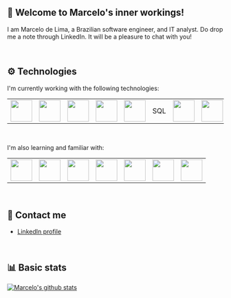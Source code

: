 <link rel="stylesheet" href="https://cdn.jsdelivr.net/gh/devicons/devicon@v2.15.1/devicon.min.css">

## :wave: Welcome to Marcelo's inner workings!

<p>I am Marcelo de Lima, a Brazilian software engineer, and IT analyst. Do drop me a note through LinkedIn. It will be a pleasure to chat with you!</p>
<br>

## :gear: Technologies

<p>I'm currently working with the following technologies:</p>
<table>
  <tr>
    <td><img src="https://cdn.jsdelivr.net/gh/devicons/devicon/icons/python/python-original-wordmark.svg" width="50px" height="50px" /></td>
    <td><img src="https://cdn.jsdelivr.net/gh/devicons/devicon/icons/javascript/javascript-original.svg" width="50px" height="50px" /></td>
    <td><img src="https://cdn.jsdelivr.net/gh/devicons/devicon/icons/html5/html5-plain-wordmark.svg" width="50px" height="50px" /></td>
    <td><img src="https://cdn.jsdelivr.net/gh/devicons/devicon/icons/css3/css3-plain-wordmark.svg" width="50px" height="50px" /></td>
    <td><img src="https://cdn.jsdelivr.net/gh/devicons/devicon/icons/vscode/vscode-original-wordmark.svg" width="50px" height="50px" /></td>
    <td>SQL</td>
    <td><img src="https://cdn.jsdelivr.net/gh/devicons/devicon/icons/mysql/mysql-original-wordmark.svg" width="50px" height="50px" /></td>
    <td><img src="https://cdn.jsdelivr.net/gh/devicons/devicon/icons/git/git-plain-wordmark.svg" width="50px" height="50px" /></td>
    <td><img src="https://cdn.jsdelivr.net/gh/devicons/devicon/icons/windows8/windows8-original.svg" width="50px" height="50px"/></td>
    <td><img src="https://upload.wikimedia.org/wikipedia/commons/f/ff/Vectorized_Apple_gray_logo.svg" width="50px" height="50px"/></td>
  </tr>
</table>
<br>

<p>I'm also learning and familiar with:</p>
<table>
  <tr>
    <td><img src="https://cdn.jsdelivr.net/gh/devicons/devicon/icons/c/c-original.svg" width="50px" height="50px" /></td>
    <td><img src="https://cdn.jsdelivr.net/gh/devicons/devicon/icons/java/java-original-wordmark.svg" width="50px" height="50px" /></td>
    <td><img src="https://cdn.jsdelivr.net/gh/devicons/devicon/icons/php/php-original.svg" width="50px" height="50px" /></td>
    <td><img src="https://cdn.jsdelivr.net/gh/devicons/devicon/icons/typescript/typescript-original.svg" width="50px" height="50px"/></td>
    <td><img src="https://cdn.jsdelivr.net/gh/devicons/devicon/icons/react/react-original-wordmark.svg" width="50px" height="50px" /></td>
    <td><img src="https://cdn.jsdelivr.net/gh/devicons/devicon/icons/ubuntu/ubuntu-plain-wordmark.svg" width="50px" height="50px" /></td>
    <td><img src="https://cdn.jsdelivr.net/gh/devicons/devicon/icons/linux/linux-original.svg" width="50px" height="50px" /></td>
  </tr>
</table>
<br>

## :incoming_envelope: Contact me

<ul>
  <li><a href="https://www.linkedin.com/in/marcelo-delima/" target="_blank">LinkedIn profile</a></li>
</ul>
<br>

## :bar_chart: Basic stats

[![Marcelo's github stats](https://github-readme-stats.vercel.app/api?username=marcelosinnerworkings)](https://github.com/marcelosinnerworkings/github-readme-stats)
